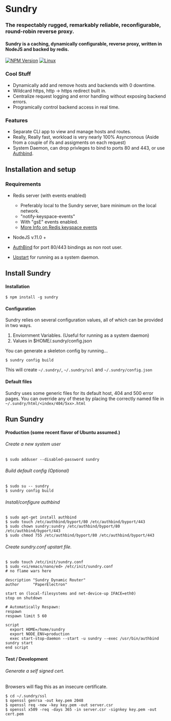 # Sundry

### The respectably rugged, remarkably reliable, reconfigurable, round-robin reverse proxy.

#### Sundry is a caching, dynamically configurable, reverse proxy, written in NodeJS and backed by redis.

[![NPM Version][npm-image]][npm-url]
[![Linux][travis-image]][travis-url]

### Cool Stuff
* Dynamically add and remove hosts and backends with 0 downtime.
* Wildcard https, http -> https redirect built in.
* Centralize request logging and error handling without exposing backend errors.
* Programically control backend access in real time.

### Features
* Separate CLI app to view and manage hosts and routes.
* Really, Really fast, workload is very nearly 100% Asyncronous (Aside from a couple of ifs and assigments on each request)
* System Daemon, can drop privleges to bind to ports 80 and 443, or use [Authbind](http://manpages.ubuntu.com/manpages/hardy/man1/authbind.1.html).

## Installation and setup

### Requirements

* Redis server (with events enabled)
  * Preferably local to the Sundry server, bare minimum on the local network.
  * "notify-keyspace-events"
  * With "gsE" events enabled.
  * [More Info on Redis keyspace events](http://redis.io/topics/notifications)

* NodeJS v.11.0 +
* [AuthBind](http://manpages.ubuntu.com/manpages/hardy/man1/authbind.1.html) for port 80/443 bindings as non root user.
* [Upstart](http://upstart.ubuntu.com/) for running as a system daemon.

## Install Sundry

#### Installation

```shell
$ npm install -g sundry
```

#### Configuration
Sundry relies on several configuration values, all of which can be provided in two ways.

1. Enviornment Variables. (Useful for running as a system daemon)
2. Values in $HOME/.sundry/config.json

You can generate a skeleton config by running...

```shell
$ sundry config build
```
This will create `~/.sundry/`, `~/.sundry/ssl` and `~/.sundry/config.json`

#### Default files

Sundry uses some generic files for its default host, 404 and 500 error pages.
You can override any of these by placing the correctly named file in
`~/.sundry/html/<index/404/5xx>.html`

## Run Sundry

#### Production (some recent flavor of Ubuntu assumed.)
###### Create a new system user
```shell
$ sudo adduser --disabled-password sundry
```
###### Build default config (Optional)
```shell
$ sudo su -- sundry
$ sundry config build
```

###### Install/configure authbind
```shell
$ sudo apt-get install authbind
$ sudo touch /etc/authbind/byport/80 /etc/authbind/byport/443
$ sudo chown sundry:sundry /etc/authbind/byport/80 /etc/authbind/byport/443
$ sudo chmod 755 /etc/authbind/byport/80 /etc/authbind/byport/443
```

###### Create sundry.conf upstart file.

```shell
$ sudo touch /etc/init/sundry.conf
$ sudo <vi/emacs/nano/ed> /etc/init/sundry.conf
# no flame wars here
```

```
description "Sundry Dynamic Router"
author      "PaperElectron"

start on (local-filesystems and net-device-up IFACE=eth0)
stop on shutdown

# Automatically Respawn:
respawn
respawn limit 5 60

script
  export HOME=/home/sundry
  export NODE_ENV=production
  exec start-stop-daemon --start -u sundry --exec /usr/bin/authbind sundry start
end script
```
#### Test / Development
###### Generate a self signed cert.
Browsers will flag this as an insecure certificate.

```shell
$ cd ~/.sundry/ssl
$ openssl genrsa -out key.pem 2048
$ openssl req -new -key key.pem -out server.csr
$ openssl x509 -req -days 365 -in server.csr -signkey key.pem -out cert.pem
```

[npm-image]: https://img.shields.io/npm/v/sundry.svg
[npm-url]: https://www.npmjs.com/package/sundry
[travis-image]: https://img.shields.io/travis/PaperElectron/Sundry/master.svg
[travis-url]: https://travis-ci.org/PaperElectron/Sundry